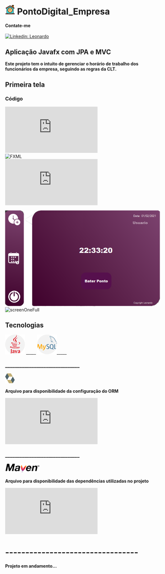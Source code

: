 # ![Relogio](https://github.com/leosant/AssetsforRepository/blob/main/clock.png) PontoDigital_Empresa   
#### Contate-me
[![Linkedin: Leonardo](https://img.shields.io/badge/-Leonardo-blue?style=flat-square&logo=Linkedin&logoColor=white&link=https://www.linkedin.com/in/leonardosantos455/)](https://www.linkedin.com/in/leonardosantos455/)




## Aplicação Javafx com JPA e MVC
**Este projeto tem o intuito de gerenciar o horário de trabalho dos funcionários da empresa, seguindo as regras da CLT.** 

## Primeira tela  
### Código


![Controller](https://github.com/leosant/PontoDigital_Empresa/blob/main/src/com/pontoDigital/Controllers/Controller.java)   
![FXML](https://github.com/leosant/PontoDigital_Empresa/blob/main/src/com/pontoDigital/gui/AplicationOne.fxml)  
![View](https://github.com/leosant/PontoDigital_Empresa/blob/main/src/com/pontoDigital/Principal/ScreenOne.java)  


![primeiraTela](https://github.com/leosant/AssetsforRepository/blob/main/PontoDigital_PrimTela.png)   
![screenOneFull](https://media.giphy.com/media/xMOJaRS0yU6LCvu1J2/giphy.gif)

## Tecnologias

![Java](https://github.com/leosant/AssetsforRepository/blob/main/javax64.png) _____
![MySql](https://github.com/leosant/AssetsforRepository/blob/main/mysqlx64.png)_____
### _______________________________
![Hibernate](https://github.com/leosant/AssetsforRepository/blob/main/Hibernatex32.png)

**Arquivo para disponibilidade da configuração do ORM**

![Persistence.xml](https://github.com/leosant/PontoDigital_Empresa/blob/main/src/META-INF/persistence.xml)
### _______________________________
![Maven](https://github.com/leosant/AssetsforRepository/blob/main/Mavenx32.png)

**Arquivo para disponibilidade das dependências  utilizadas no projeto**

![Pom.xml](https://github.com/leosant/PontoDigital_Empresa/blob/main/pom.xml)
# ---------------------------------
**Projeto em andamento...**
